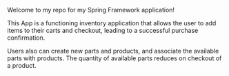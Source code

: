 Welcome to my repo for my Spring Framework application!

This App is a functioning inventory application that allows the user to add items to their carts and checkout, 
leading to a successful purchase confirmation.  

Users also can create new parts and products, and associate the available parts with products.  The quantity of available 
parts reduces on checkout of a product. 

